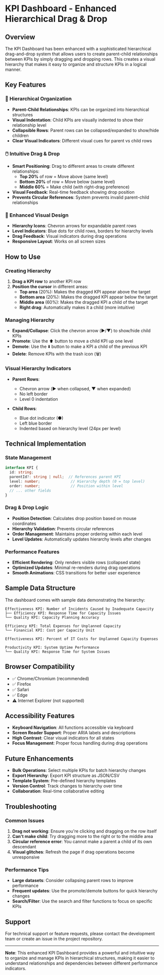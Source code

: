 # KPI Dashboard - Enhanced Hierarchical Drag & Drop

## Overview

The KPI Dashboard has been enhanced with a sophisticated hierarchical drag-and-drop system that allows users to create parent-child relationships between KPIs by simply dragging and dropping rows. This creates a visual hierarchy that makes it easy to organize and structure KPIs in a logical manner.

## Key Features

### 🎯 Hierarchical Organization
- **Parent-Child Relationships**: KPIs can be organized into hierarchical structures
- **Visual Indentation**: Child KPIs are visually indented to show their relationship level
- **Collapsible Rows**: Parent rows can be collapsed/expanded to show/hide children
- **Clear Visual Indicators**: Different visual cues for parent vs child rows

### 🖱️ Intuitive Drag & Drop
- **Smart Positioning**: Drag to different areas to create different relationships:
  - **Top 20%** of row = Move above (same level)
  - **Bottom 20%** of row = Move below (same level)
  - **Middle 60%** = Make child (with right-drag preference)
- **Visual Feedback**: Real-time feedback showing drop position
- **Prevents Circular References**: System prevents invalid parent-child relationships

### 🎨 Enhanced Visual Design
- **Hierarchy Icons**: Chevron arrows for expandable parent rows
- **Level Indicators**: Blue dots for child rows, borders for hierarchy levels
- **Drag Feedback**: Visual indicators during drag operations
- **Responsive Layout**: Works on all screen sizes

## How to Use

### Creating Hierarchy

1. **Drag a KPI row** to another KPI row
2. **Position the cursor** in different areas:
   - **Top area** (20%): Makes the dragged KPI appear above the target
   - **Bottom area** (20%): Makes the dragged KPI appear below the target  
   - **Middle area** (60%): Makes the dragged KPI a child of the target
   - **Right drag**: Automatically makes it a child (more intuitive)

### Managing Hierarchy

- **Expand/Collapse**: Click the chevron arrow (▶️/▼) to show/hide child KPIs
- **Promote**: Use the ⬆️ button to move a child KPI up one level
- **Demote**: Use the ⬇️ button to make a KPI a child of the previous KPI
- **Delete**: Remove KPIs with the trash icon (🗑️)

### Visual Hierarchy Indicators

- **Parent Rows**: 
  - Chevron arrow (▶️ when collapsed, ▼ when expanded)
  - No left border
  - Level 0 indentation
  
- **Child Rows**:
  - Blue dot indicator (●)
  - Left blue border
  - Indented based on hierarchy level (24px per level)

## Technical Implementation

### State Management
```typescript
interface KPI {
  id: string;
  parentId?: string | null;  // References parent KPI
  level: number;              // Hierarchy depth (0 = top level)
  order: number;              // Position within level
  // ... other fields
}
```

### Drag & Drop Logic
- **Position Detection**: Calculates drop position based on mouse coordinates
- **Hierarchy Validation**: Prevents circular references
- **Order Management**: Maintains proper ordering within each level
- **Level Updates**: Automatically updates hierarchy levels after changes

### Performance Features
- **Efficient Rendering**: Only renders visible rows (collapsed state)
- **Optimized Updates**: Minimal re-renders during drag operations
- **Smooth Animations**: CSS transitions for better user experience

## Sample Data Structure

The dashboard comes with sample data demonstrating the hierarchy:

```
Effectiveness KPI: Number of Incidents Caused by Inadequate Capacity
├── Efficiency KPI: Response Time for Capacity Issues
└── Quality KPI: Capacity Planning Accuracy

Efficiency KPI: Total Expenses for Unplanned Capacity
└── Financial KPI: Cost per Capacity Unit

Effectiveness KPI: Percent of IT Costs for Unplanned Capacity Expenses

Productivity KPI: System Uptime Performance
└── Quality KPI: Response Time for System Issues
```

## Browser Compatibility

- ✅ Chrome/Chromium (recommended)
- ✅ Firefox
- ✅ Safari
- ✅ Edge
- ⚠️ Internet Explorer (not supported)

## Accessibility Features

- **Keyboard Navigation**: All functions accessible via keyboard
- **Screen Reader Support**: Proper ARIA labels and descriptions
- **High Contrast**: Clear visual indicators for all states
- **Focus Management**: Proper focus handling during drag operations

## Future Enhancements

- **Bulk Operations**: Select multiple KPIs for batch hierarchy changes
- **Export Hierarchy**: Export KPI structure as JSON/CSV
- **Template System**: Pre-defined hierarchy templates
- **Version Control**: Track changes to hierarchy over time
- **Collaboration**: Real-time collaborative editing

## Troubleshooting

### Common Issues

1. **Drag not working**: Ensure you're clicking and dragging on the row itself
2. **Can't make child**: Try dragging more to the right or to the middle area
3. **Circular reference error**: You cannot make a parent a child of its own descendant
4. **Visual glitches**: Refresh the page if drag operations become unresponsive

### Performance Tips

- **Large datasets**: Consider collapsing parent rows to improve performance
- **Frequent updates**: Use the promote/demote buttons for quick hierarchy changes
- **Search/Filter**: Use the search and filter functions to focus on specific KPIs

## Support

For technical support or feature requests, please contact the development team or create an issue in the project repository.

---

**Note**: This enhanced KPI Dashboard provides a powerful and intuitive way to organize and manage KPIs in hierarchical structures, making it easier to understand relationships and dependencies between different performance indicators.
